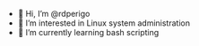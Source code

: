 - 👋 Hi, I’m @rdperigo
- 👀 I’m interested in Linux system administration
- 🌱 I’m currently learning bash scripting

<!---
rdperigo/rdperigo is a ✨ special ✨ repository because its `README.md` (this file) appears on your GitHub profile.
You can click the Preview link to take a look at your changes.
--->
